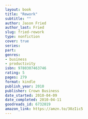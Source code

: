 ```yaml
---
layout: book
title: "Rework"
subtitle: ""
author: Jason Fried
author_last: Fried
slug: fried-rework
type: nonfiction
cover: true
series: 
part: 
genres:
- business
- productivity
isbn: 9780307463746
rating: 5
pages: 279
format: kindle
publish_year: 2010
publisher: Crown Business
date_started: 2010-04-09
date_completed: 2010-04-11
goodreads_id: 6732019
amazon_link: https://amzn.to/30zIic5
---
```


